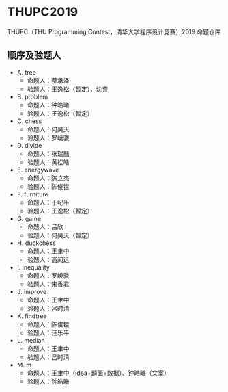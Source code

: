 # THUPC2019

THUPC（THU Programming Contest，清华大学程序设计竞赛）2019 命题仓库

## 顺序及验题人

* A. tree
    * 命题人：蔡承泽
    * 验题人：王逸松（暂定）、沈睿
* B. problem
    * 命题人：钟皓曦
    * 验题人：王逸松（暂定）
* C. chess
    * 命题人：何昊天
    * 验题人：罗崚骁
* D. divide
    * 命题人：张瑞喆
    * 验题人：黄松皓
* E. energywave
    * 命题人：陈立杰
    * 验题人：陈俊锟
* F. furniture
    * 命题人：于纪平
    * 验题人：王逸松（暂定）
* G. game
    * 命题人：吕欣
    * 验题人：何昊天（暂定）
* H. duckchess
    * 命题人：王聿中
    * 验题人：高闻远
* I. inequality
    * 命题人：罗崚骁
    * 验题人：宋香君
* J. improve
    * 命题人：王聿中
    * 验题人：吕时清
* K. findtree
    * 命题人：陈俊锟
    * 验题人：汪乐平
* L. median
    * 命题人：王聿中
    * 验题人：吕时清
* M. m
    * 命题人：王聿中（idea+题面+数据）、钟皓曦（文案）
    * 验题人：钟皓曦
